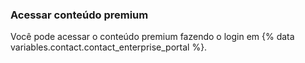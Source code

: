 
### Acessar conteúdo premium

Você pode acessar o conteúdo premium fazendo o login em {% data variables.contact.contact_enterprise_portal %}.
